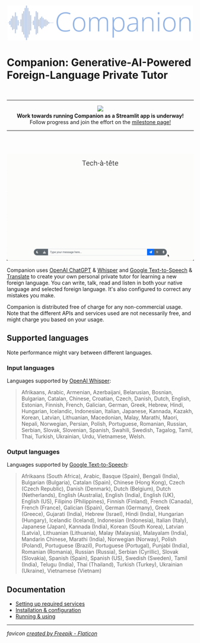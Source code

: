 <p align="center">
  <img src="static/logo.png" style="width: 500px;">
</p>

# Companion: Generative-AI-Powered Foreign-Language Private Tutor

<br><hr>
<p align="center">
  <img src="https://res.cloudinary.com/crunchbase-production/image/upload/c_lpad,h_256,w_256,f_auto,q_auto:eco,dpr_1/z3ahdkytzwi1jxlpazje" width=50><br>
  <b> Work towards running Companion as a Streamlit app is underway!</b><br>
  Follow progress and join the effort on the 
  <a href="https://github.com/shakedzy/companion/milestone/1">milestone page!</a>
</p>
<hr><br><br>

![demo](demo.gif)

Companion uses [OpenAI ChatGPT](https://chat.openai.com) & [Whisper](https://openai.com/research/whisper) and 
[Google Text-to-Speech](https://cloud.google.com/text-to-speech) & 
[Translate](https://translate.google.com/) to create your own personal
private tutor for learning a new foreign language. You can write, talk, read and listen 
in both your native language and selected foreign language. It's also configured to correct any mistakes you make.

Companion is distributed free of charge for any non-commercial usage. Note that the different APIs
and services used are not necessarily free, and might charge you based on your usage. 

## Supported languages
Note performance might vary between different languages.

### Input languages
Languages supported by [OpenAI Whisper](https://help.openai.com/en/articles/7031512-whisper-api-faq):

> Afrikaans, Arabic, Armenian, Azerbaijani, Belarusian, Bosnian, Bulgarian, Catalan, Chinese, Croatian, Czech, Danish, Dutch, English, Estonian, Finnish, French, Galician, German, Greek, Hebrew, Hindi, Hungarian, Icelandic, Indonesian, Italian, Japanese, Kannada, Kazakh, Korean, Latvian, Lithuanian, Macedonian, Malay, Marathi, Maori, Nepali, Norwegian, Persian, Polish, Portuguese, Romanian, Russian, Serbian, Slovak, Slovenian, Spanish, Swahili, Swedish, Tagalog, Tamil, Thai, Turkish, Ukrainian, Urdu, Vietnamese, Welsh.

### Output languages
Languages supported by [Google Text-to-Speech](https://cloud.google.com/text-to-speech/docs/voices):

> Afrikaans (South Africa), Arabic, Basque (Spain), Bengali (India), Bulgarian (Bulgaria), Catalan (Spain), Chinese (Hong Kong), Czech (Czech Republic), Danish (Denmark), Dutch (Belgium), Dutch (Netherlands), English (Australia), English (India), English (UK), English (US), Filipino (Philippines), Finnish (Finland), French (Canada), French (France), Galician (Spain), German (Germany), Greek (Greece), Gujarati (India), Hebrew (Israel), Hindi (India), Hungarian (Hungary), Icelandic (Iceland), Indonesian (Indonesia), Italian (Italy), Japanese (Japan), Kannada (India), Korean (South Korea), Latvian (Latvia), Lithuanian (Lithuania), Malay (Malaysia), Malayalam (India), Mandarin Chinese, Marathi (India), Norwegian (Norway), Polish (Poland), Portuguese (Brazil), Portuguese (Portugal), Punjabi (India), Romanian (Romania), Russian (Russia), Serbian (Cyrillic), Slovak (Slovakia), Spanish (Spain), Spanish (US), Swedish (Sweden), Tamil (India), Telugu (India), Thai (Thailand), Turkish (Turkey), Ukrainian (Ukraine), Vietnamese (Vietnam)

## Documentation
* [Setting up required services](/markdown/setting_up.md)
* [Installation & configuration](/markdown/install.md)
* [Running & using](/markdown/run.md)

---

_favicon <a href="https://www.flaticon.com/free-icons/message" title="message icons">created by Freepik - Flaticon</a>_
